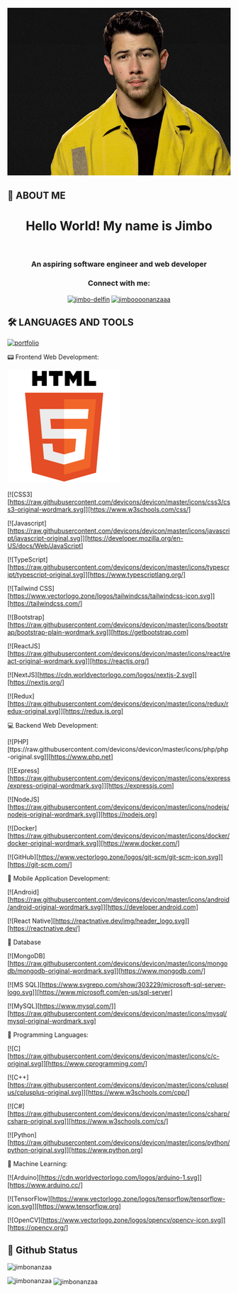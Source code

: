 <!-- Banner -->

<p align="center">
  <img alt="loficity" width="1000px" src="./banner.gif"</img>
</p>

## 🚀 ABOUT ME

<!-- Intro -->
<h1 align="center">Hello World! My name is <b> Jimbo </b></h1> <br />
<h3 align="center">An aspiring software engineer and web developer</h3>

<h3 align="center"><b> Connect with me:</h3> </b>
<p align="center">

<a href="https://linkedin.com/in/jimbo-delfin" target="blank">
<img align="center" src="https://raw.githubusercontent.com/rahuldkjain/github-profile-readme-generator/master/src/images/icons/Social/linked-in-alt.svg" alt="jimbo-delfin" height="30" width="40" /></a>

<a href="https://fb.com/jimboooonanzaaa" target="blank">
<img align="center" src="https://raw.githubusercontent.com/rahuldkjain/github-profile-readme-generator/master/src/images/icons/Social/facebook.svg" alt="jimboooonanzaaa" height="30" width="40" /></a>
</p>

## 🛠 LANGUAGES AND TOOLS

<!-- <p align="left">  -->
[![portfolio](https://img.shields.io/badge/my_portfolio-000?style=for-the-badge&logo=ko-fi&logoColor=white)](https://katherineoelsner.com/)

:pager: Frontend Web Development:

<!-- <a href="https://www.w3.org/html/" target="_blank" rel="noreferrer"> <img src="https://raw.githubusercontent.com/devicons/devicon/master/icons/html5/html5-original-wordmark.svg" alt="html5" width="40" height="40"/> </a> -->
[![HTML5](https://raw.githubusercontent.com/devicons/devicon/master/icons/html5/html5-original-wordmark.svg)](https://www.w3.org/html/)

<!-- <a href="https://www.w3schools.com/css/" target="_blank" rel="noreferrer"> <img src="https://raw.githubusercontent.com/devicons/devicon/master/icons/css3/css3-original-wordmark.svg" alt="css3" width="40" height="40"/> </a> -->
[![CSS3][https://raw.githubusercontent.com/devicons/devicon/master/icons/css3/css3-original-wordmark.svg]][https://www.w3schools.com/css/]

<!-- <a href="https://developer.mozilla.org/en-US/docs/Web/JavaScript" target="_blank" rel="noreferrer"> <img src="https://raw.githubusercontent.com/devicons/devicon/master/icons/javascript/javascript-original.svg" alt="javascript" width="40" height="40"/> </a> -->
[![Javascript][https://raw.githubusercontent.com/devicons/devicon/master/icons/javascript/javascript-original.svg]][https://developer.mozilla.org/en-US/docs/Web/JavaScript]

<!-- <a href="https://www.typescriptlang.org/" target="_blank" rel="noreferrer"> <img src="https://raw.githubusercontent.com/devicons/devicon/master/icons/typescript/typescript-original.svg" alt="typescript" width="40" height="40"/> </a>  -->
[![TypeScript][https://raw.githubusercontent.com/devicons/devicon/master/icons/typescript/typescript-original.svg]][https://www.typescriptlang.org/]

<!-- <a href="https://tailwindcss.com/" target="_blank" rel="noreferrer"> <img src="https://www.vectorlogo.zone/logos/tailwindcss/tailwindcss-icon.svg" alt="tailwind" width="40" height="40"/> </a>  -->
[![Tailwind CSS][https://www.vectorlogo.zone/logos/tailwindcss/tailwindcss-icon.svg]][https://tailwindcss.com/]

<!-- <a href="https://getbootstrap.com" target="_blank" rel="noreferrer"> <img src="https://raw.githubusercontent.com/devicons/devicon/master/icons/bootstrap/bootstrap-plain-wordmark.svg" alt="bootstrap" width="40" height="40"/> </a> -->
[![Bootstrap][https://raw.githubusercontent.com/devicons/devicon/master/icons/bootstrap/bootstrap-plain-wordmark.svg]][https://getbootstrap.com]

<!-- <a href="https://reactjs.org/" target="_blank" rel="noreferrer"> <img src="https://raw.githubusercontent.com/devicons/devicon/master/icons/react/react-original-wordmark.svg" alt="react" width="40" height="40"/> </a>  -->
[![ReactJS][https://raw.githubusercontent.com/devicons/devicon/master/icons/react/react-original-wordmark.svg]][https://reactjs.org/]

<!-- <a href="https://nextjs.org/" target="_blank" rel="noreferrer"> <img src="https://cdn.worldvectorlogo.com/logos/nextjs-2.svg" alt="nextjs" width="40" height="40"/> </a> -->
[![NextJS][https://cdn.worldvectorlogo.com/logos/nextjs-2.svg]][https://nextjs.org/]

<!-- <a href="https://redux.js.org" target="_blank" rel="noreferrer"> <img src="https://raw.githubusercontent.com/devicons/devicon/master/icons/redux/redux-original.svg" alt="redux" width="40" height="40"/> </a>  -->
[![Redux][https://raw.githubusercontent.com/devicons/devicon/master/icons/redux/redux-original.svg]][https://redux.js.org]


:computer: Backend Web Development:

<!-- <a href="https://www.php.net" target="_blank" rel="noreferrer"> <img src="https://raw.githubusercontent.com/devicons/devicon/master/icons/php/php-original.svg" alt="php" width="40" height="40"/> </a>  -->
[![PHP][ttps://raw.githubusercontent.com/devicons/devicon/master/icons/php/php-original.svg]][https://www.php.net]

<!-- <a href="https://expressjs.com" target="_blank" rel="noreferrer"> <img src="https://raw.githubusercontent.com/devicons/devicon/master/icons/express/express-original-wordmark.svg" alt="express" width="40" height="40"/> </a> -->
[![Express][https://raw.githubusercontent.com/devicons/devicon/master/icons/express/express-original-wordmark.svg]][https://expressjs.com]

<!-- <a href="https://nodejs.org" target="_blank" rel="noreferrer"> <img src="https://raw.githubusercontent.com/devicons/devicon/master/icons/nodejs/nodejs-original-wordmark.svg" alt="nodejs" width="40" height="40"/> </a> -->
[![NodeJS][https://raw.githubusercontent.com/devicons/devicon/master/icons/nodejs/nodejs-original-wordmark.svg]][https://nodejs.org]

<!-- <a href="https://www.docker.com/" target="_blank" rel="noreferrer"> <img src="https://raw.githubusercontent.com/devicons/devicon/master/icons/docker/docker-original-wordmark.svg" alt="docker" width="40" height="40"/> </a> -->
[![Docker][https://raw.githubusercontent.com/devicons/devicon/master/icons/docker/docker-original-wordmark.svg]][https://www.docker.com/]

<!-- <a href="https://git-scm.com/" target="_blank" rel="noreferrer"> <img src="https://www.vectorlogo.zone/logos/git-scm/git-scm-icon.svg" alt="git" width="40" height="40"/> </a> -->
[![GitHub][https://www.vectorlogo.zone/logos/git-scm/git-scm-icon.svg]][https://git-scm.com/]


:iphone: Mobile Application Development:

<!-- <a href="https://developer.android.com" target="_blank" rel="noreferrer"> <img src="https://raw.githubusercontent.com/devicons/devicon/master/icons/android/android-original-wordmark.svg" alt="android" width="40" height="40"/> </a> -->
[![Android][https://raw.githubusercontent.com/devicons/devicon/master/icons/android/android-original-wordmark.svg]][https://developer.android.com]

<!-- <a href="https://reactnative.dev/" target="_blank" rel="noreferrer"> <img src="https://reactnative.dev/img/header_logo.svg" alt="reactnative" width="40" height="40"/> </a>  -->
[![React Native][https://reactnative.dev/img/header_logo.svg]][https://reactnative.dev/]


:bank: Database

<!-- <a href="https://www.mongodb.com/" target="_blank" rel="noreferrer"> <img src="https://raw.githubusercontent.com/devicons/devicon/master/icons/mongodb/mongodb-original-wordmark.svg" alt="mongodb" width="40" height="40"/> </a> -->
[![MongoDB][https://raw.githubusercontent.com/devicons/devicon/master/icons/mongodb/mongodb-original-wordmark.svg]][https://www.mongodb.com/]

<!-- 
<a href="https://www.microsoft.com/en-us/sql-server" target="_blank" rel="noreferrer"> <img src="https://www.svgrepo.com/show/303229/microsoft-sql-server-logo.svg" alt="mssql" width="40" height="40"/> </a> -->
[![MS SQL][https://www.svgrepo.com/show/303229/microsoft-sql-server-logo.svg]][https://www.microsoft.com/en-us/sql-server]

<!-- <a href="https://www.mysql.com/" target="_blank" rel="noreferrer"> <img src="https://raw.githubusercontent.com/devicons/devicon/master/icons/mysql/mysql-original-wordmark.svg" alt="mysql" width="40" height="40"/> </a> -->
[![MySQL][https://www.mysql.com/]][https://raw.githubusercontent.com/devicons/devicon/master/icons/mysql/mysql-original-wordmark.svg]


:wrench: Programming Languages:

<!-- 
<a href="https://www.cprogramming.com/" target="_blank" rel="noreferrer"> <img src="https://raw.githubusercontent.com/devicons/devicon/master/icons/c/c-original.svg" alt="c" width="40" height="40"/> </a> -->
[![C][https://raw.githubusercontent.com/devicons/devicon/master/icons/c/c-original.svg]][https://www.cprogramming.com/]

<!-- <a href="https://www.w3schools.com/cpp/" target="_blank" rel="noreferrer"> <img src="https://raw.githubusercontent.com/devicons/devicon/master/icons/cplusplus/cplusplus-original.svg" alt="cplusplus" width="40" height="40"/> </a> -->
[![C++][https://raw.githubusercontent.com/devicons/devicon/master/icons/cplusplus/cplusplus-original.svg]][https://www.w3schools.com/cpp/]

<!-- <a href="https://www.w3schools.com/cs/" target="_blank" rel="noreferrer"> <img src="https://raw.githubusercontent.com/devicons/devicon/master/icons/csharp/csharp-original.svg" alt="csharp" width="40" height="40"/> </a> -->
[![C#][https://raw.githubusercontent.com/devicons/devicon/master/icons/csharp/csharp-original.svg]][https://www.w3schools.com/cs/]

<!-- <a href="https://www.python.org" target="_blank" rel="noreferrer"> <img src="https://raw.githubusercontent.com/devicons/devicon/master/icons/python/python-original.svg" alt="python" width="40" height="40"/> </a>  -->
[![Python][https://raw.githubusercontent.com/devicons/devicon/master/icons/python/python-original.svg]][https://www.python.org]


:robot: Machine Learning:

<!-- <a href="https://www.arduino.cc/" target="_blank" rel="noreferrer"> <img src="https://cdn.worldvectorlogo.com/logos/arduino-1.svg" alt="arduino" width="40" height="40"/> </a> -->
[![Arduino][https://cdn.worldvectorlogo.com/logos/arduino-1.svg]][https://www.arduino.cc/]

<!-- <a href="https://www.tensorflow.org" target="_blank" rel="noreferrer"> <img src="https://www.vectorlogo.zone/logos/tensorflow/tensorflow-icon.svg" alt="tensorflow" width="40" height="40"/> </a>  -->
[![TensorFlow][https://www.vectorlogo.zone/logos/tensorflow/tensorflow-icon.svg]][https://www.tensorflow.org]

<!-- <a href="https://opencv.org/" target="_blank" rel="noreferrer"> <img src="https://www.vectorlogo.zone/logos/opencv/opencv-icon.svg" alt="opencv" width="40" height="40"/> </a> -->
[![OpenCV][https://www.vectorlogo.zone/logos/opencv/opencv-icon.svg]][https://opencv.org/]

<!-- </p> -->

## 🚀 Github Status

<p align="left"> 
<img src="https://komarev.com/ghpvc/?username=jimbonanzaa&label=Profile%20views&color=0e75b6&style=flat" alt="jimbonanzaa" /> </p>

<p><img align="left" src="https://github-readme-stats.vercel.app/api/top-langs?username=jimbonanzaa&show_icons=true&locale=en&layout=compact" alt="jimbonanzaa" /></p>

<p>&nbsp;<img align="center" src="https://github-readme-stats.vercel.app/api?username=jimbonanzaa&show_icons=true&locale=en" alt="jimbonanzaa" /></p>

